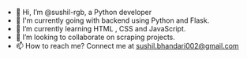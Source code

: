 - 👋 Hi, I’m @sushil-rgb, a Python developer
- 👀 I'm currently going with backend using Python and Flask.
- 🌱 I’m currently learning HTML , CSS and JavaScript.
- 💞️ I’m looking to collaborate on scraping projects.
- 📫 How to reach me? Connect me at sushil.bhandari002@gmail.com

<!---
sushil-rgb/sushil-rgb is a ✨ special ✨ repository because its `README.md` (this file) appears on your GitHub profile.
You can click the Preview link to take a look at your changes.
--->
